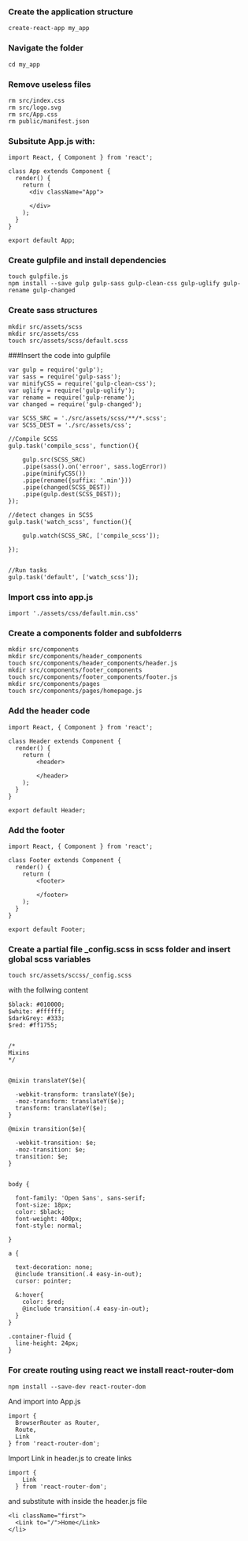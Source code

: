 

### Create the application structure
`create-react-app my_app`


### Navigate the folder
`cd my_app`

### Remove useless files
```
rm src/index.css
rm src/logo.svg
rm src/App.css
rm public/manifest.json
```
### Subsitute App.js with:
```
import React, { Component } from 'react';

class App extends Component {
  render() {
    return (
      <div className="App">
       
      </div>
    );
  }
}

export default App;
```

### Create gulpfile and install dependencies
```
touch gulpfile.js
npm install --save gulp gulp-sass gulp-clean-css gulp-uglify gulp-rename gulp-changed
```
### Create sass structures
```
mkdir src/assets/scss
mkdir src/assets/css
touch src/assets/scss/default.scss
```

###Insert the code into gulpfile
```
var gulp = require('gulp');
var sass = require('gulp-sass');
var minifyCSS = require('gulp-clean-css');
var uglify = require('gulp-uglify');
var rename = require('gulp-rename');
var changed = require('gulp-changed');

var SCSS_SRC = './src/assets/scss/**/*.scss';
var SCSS_DEST = './src/assets/css';

//Compile SCSS
gulp.task('compile_scss', function(){

    gulp.src(SCSS_SRC)
    .pipe(sass().on('erroor', sass.logError))
    .pipe(minifyCSS())
    .pipe(rename({suffix: '.min'}))
    .pipe(changed(SCSS_DEST))
    .pipe(gulp.dest(SCSS_DEST));
});

//detect changes in SCSS
gulp.task('watch_scss', function(){

    gulp.watch(SCSS_SRC, ['compile_scss']);

});


//Run tasks
gulp.task('default', ['watch_scss']);
```
### Import css into app.js
`import './assets/css/default.min.css'`
### Create a components folder and subfolderrs
```
mkdir src/components
mkdir src/components/header_components
touch src/components/header_components/header.js
mkdir src/components/footer_components
touch src/components/footer_components/footer.js
mkdir src/components/pages
touch src/components/pages/homepage.js
```

### Add the header code
```
import React, { Component } from 'react';

class Header extends Component {
  render() {
    return (
        <header>
            
        </header>
    );
  }
}

export default Header;
```
### Add the footer 
```
import React, { Component } from 'react';

class Footer extends Component {
  render() {
    return (
        <footer>
            
        </footer>
    );
  }
}

export default Footer;
```
### Create a partial file _config.scss in scss folder and insert global scss variables
`touch src/assets/sccss/_config.scss`

with the follwing content
```
$black: #010000;
$white: #ffffff;
$darkGrey: #333;
$red: #ff1755;


/*
Mixins
*/


@mixin translateY($e){

  -webkit-transform: translateY($e);
  -moz-transform: translateY($e);
  transform: translateY($e);
}

@mixin transition($e){

  -webkit-transition: $e;
  -moz-transition: $e;
  transition: $e;
}


body {

  font-family: 'Open Sans', sans-serif;
  font-size: 18px;
  color: $black;
  font-weight: 400px;
  font-style: normal;

}

a {

  text-decoration: none;
  @include transition(.4 easy-in-out);
  cursor: pointer;

  &:hover{
    color: $red;
    @include transition(.4 easy-in-out);
  }
}

.container-fluid {
  line-height: 24px;
}
```
### For create routing using react we install react-router-dom
`npm install --save-dev react-router-dom`

And import into App.js
```
import {
  BrowserRouter as Router,
  Route,
  Link
} from 'react-router-dom';
```
Import Link in header.js to create links
```
import {
    Link
  } from 'react-router-dom';
```
and substitute <a> with <Link> inside the header.js file
```
<li className="first">
  <Link to="/">Home</Link>
</li>
```
